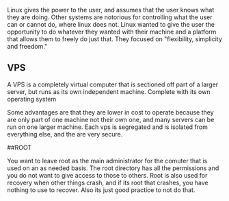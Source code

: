 Linux gives the power to the user, and assumes that the user knows what they are doing. Other systems are notorious for controlling what the user can or cannot do, where linux does not. Linux wanted to give the user the opportunity to do whatever they wanted with their machine and a platform that allows them to freely do just that. They focused on "flexibility, simplicity and freedom."

## VPS

 A VPS is a completely virtual computer that is sectioned off part of a larger server, but runs as its own independent machine. Complete with its own operating system

 Some advantages are that they are lower in cost to operate because they are only part of one machine not their own one, and many servers can be run on one larger machine. Each vps is segregated and is isolated from everything else, and the are very secure.

 ##ROOT

 You want to leave root as the main administrator for the comuter that is used on an as needed basis. The root directory has all the permissions and you do not want to give access to those to others. Root is also used for recovery when other things crash, and if its root that crashes, you have nothing to use to recover. Also its just good practice to not do that.  
